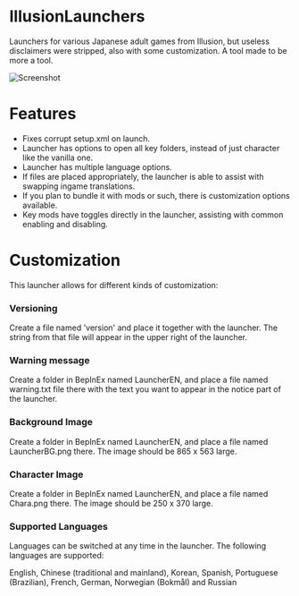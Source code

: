 # IllusionLaunchers
Launchers for various Japanese adult games from Illusion, but useless disclaimers were stripped, also with some customization.
A tool made to be more a tool.

![Screenshot](https://i.imgur.com/6KvRJr5.png "Screenshot")

# Features
- Fixes corrupt setup.xml on launch.
- Launcher has options to open all key folders, instead of just character like the vanilla one.
- Launcher has multiple language options.
- If files are placed appropriately, the launcher is able to assist with swapping ingame translations.
- If you plan to bundle it with mods or such, there is customization options available.
- Key mods have toggles directly in the launcher, assisting with common enabling and disabling.

# Customization
This launcher allows for different kinds of customization:

### Versioning
Create a file named 'version' and place it together with the launcher. The string from that file will appear in the upper right of the launcher.

### Warning message
Create a folder in BepInEx named LauncherEN, and place a file named warning.txt file there with the text you want to appear in the notice part of the launcher.

### Background Image
Create a folder in BepInEx named LauncherEN, and place a file named LauncherBG.png there. The image should be 865 x 563 large.

### Character Image
Create a folder in BepInEx named LauncherEN, and place a file named Chara.png there. The image should be 250 x 370 large.

### Supported Languages
Languages can be switched at any time in the launcher. The following languages are supported:

English, Chinese (traditional and mainland), Korean, Spanish, Portuguese (Brazilian), French, German, Norwegian (Bokmål) and Russian
